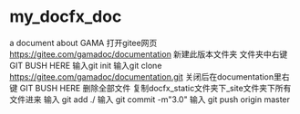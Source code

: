 # my_docfx_doc
a document about GAMA
打开gitee网页   https://gitee.com/gamadoc/documentation
新建此版本文件夹
文件夹中右键 GIT BUSH HERE
输入git init
输入git clone https://gitee.com/gamadoc/documentation.git
关闭后在documentation里右键 GIT BUSH HERE
删除全部文件
复制docfx_static文件夹下_site文件夹下所有文件进来
输入 git add ./
输入 git commit -m"3.0"
输入 git push origin master
